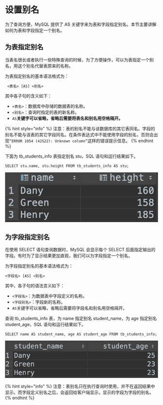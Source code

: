 # 设置别名

为了查询方便，MySQL 提供了 AS 关键字来为表和字段指定别名。本节主要讲解如何为表和字段指定一个别名。

##  为表指定别名

 当表名很长或者执行一些特殊查询的时候，为了方便操作，可以为表指定一个别名，用这个别名代替表原来的名称。

 为表指定别名的基本语法格式为：

```text
 <表名> [AS] <别名>
```

 其中各子句的含义如下：

*  `<表名>`：数据库中存储的数据表的名称。
*  `<别名>`：查询时指定的表的新名称。
*  `AS`**关键字可以省略，省略后需要将表名和别名用空格隔开。**

{% hint style="info" %}
注意：表的别名不能与该数据库的其它表同名。字段的别名不能与该表的其它字段同名。在条件表达式中不能使用字段的别名，否则会出现`“ERROR 1054 (42S22): Unknown column”`这样的错误提示信息。
{% endhint %}

 下面为 tb\_students\_info 表指定别名 stu，SQL 语句和运行结果如下。

```text
SELECT stu.name, stu.height FROM tb_students_info AS stu;
```

![](../.gitbook/assets/image%20%286%29.png)

##  为字段指定别名

 在使用 SELECT 语句查询数据时，MySQL 会显示每个 SELECT 后面指定输出的字段。有时为了显示结果更加直观，我们可以为字段指定一个别名。

 为字段指定别名的基本语法格式为：

```text
<字段名> [AS] <别名>
```

 其中，各子句的语法含义如下：

*  `<字段名>`：为数据表中字段定义的名称。
*  `<字段别名>`：字段新的名称。
*  `AS`关键字可以省略，省略后需要将字段名和别名用空格隔开。

 查询 tb\_students\_info 表，为 name 指定别名 student\_name，为 age 指定别名 student\_age，SQL 语句和运行结果如下。

```text
SELECT name AS student_name, age AS student_age FROM tb_students_info;
```

![](../.gitbook/assets/image%20%2810%29.png)

{% hint style="info" %}
注意：表别名只在执行查询时使用，并不在返回结果中显示。而字段定义别名之后，会返回给客户端显示，显示的字段为字段的别名。
{% endhint %}


